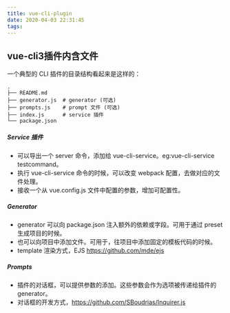 ```yaml
---
title: vue-cli-plugin
date: 2020-04-03 22:31:45
tags:
---
```

## vue-cli3插件内含文件

一个典型的 CLI 插件的目录结构看起来是这样的：
```
.
├── README.md
├── generator.js  # generator (可选)
├── prompts.js    # prompt 文件 (可选)
├── index.js      # service 插件
└── package.json
```

##### Service 插件
* 可以导出一个 server 命令，添加给 vue-cli-service。eg:vue-cli-service testcommand。
* 执行 vue-cli-service 命令的时候，可以改变 webpack 配置，去做对应的文件处理。
* 接收一个从 vue.config.js 文件中配置的参数，增加可配置性。

##### Generator
* generator 可以向 package.json 注入额外的依赖或字段。可用于通过 preset 生成项目的时候。
* 也可以向项目中添加文件。可用于，往项目中添加固定的模板代码的时候。
* template 渲染方式，EJS https://github.com/mde/ejs

##### Prompts
* 插件的对话框，可以提供参数的添加。这些参数会作为选项被传递给插件的 generator。
* 对话框的开发方式，https://github.com/SBoudrias/Inquirer.js